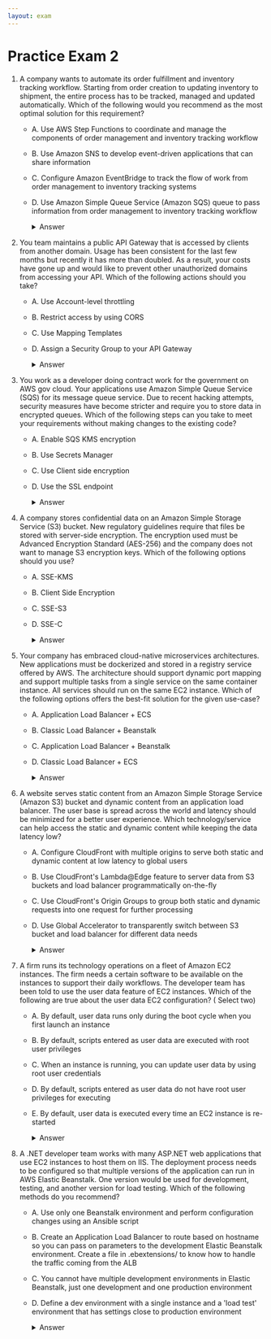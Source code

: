```yaml
---
layout: exam
---
```


# Practice Exam 2

1. A company wants to automate its order fulfillment and inventory tracking workflow. Starting from order creation to updating inventory to shipment, the entire process has to be tracked, managed and updated automatically. Which of the following would you recommend as the most optimal solution for this requirement?
   
   - A. Use AWS Step Functions to coordinate and manage the components of order management and inventory tracking workflow
   - B. Use Amazon SNS to develop event-driven applications that can share information
   - C. Configure Amazon EventBridge to track the flow of work from order management to inventory tracking systems
   - D. Use Amazon Simple Queue Service (Amazon SQS) queue to pass information from order management to inventory tracking workflow

     <details markdown=1><summary markdown='span'>Answer</summary>
       Correct answer: A
     </details>

2. You team maintains a public API Gateway that is accessed by clients from another domain. Usage has been consistent for the last few months but recently it has more than doubled. As a result, your costs have gone up and would like to prevent other unauthorized domains from accessing your API. Which of the following actions should you take?

   - A. Use Account-level throttling
   - B. Restrict access by using CORS
   - C. Use Mapping Templates
   - D. Assign a Security Group to your API Gateway

     <details markdown=1><summary markdown='span'>Answer</summary>
       Correct answer: B
     </details>

3. You work as a developer doing contract work for the government on AWS gov cloud. Your applications use Amazon Simple Queue Service (SQS) for its message queue service. Due to recent hacking attempts, security measures have become stricter and require you to store data in encrypted queues. Which of the following steps can you take to meet your requirements without making changes to the existing code?

   - A. Enable SQS KMS encryption
   - B. Use Secrets Manager
   - C. Use Client side encryption
   - D. Use the SSL endpoint
   
     <details markdown=1><summary markdown='span'>Answer</summary>
        Correct answer: A
     </details>

4. A company stores confidential data on an Amazon Simple Storage Service (S3) bucket. New regulatory guidelines require that files be stored with server-side encryption. The encryption used must be Advanced Encryption Standard (AES-256) and the company does not want to manage S3 encryption keys. Which of the following options should you use?

   - A. SSE-KMS
   - B. Client Side Encryption
   - C. SSE-S3
   - D. SSE-C

     <details markdown=1><summary markdown='span'>Answer</summary>
        Correct answer: C
     </details>

5. Your company has embraced cloud-native microservices architectures. New applications must be dockerized and stored in a registry service offered by AWS. The architecture should support dynamic port mapping and support multiple tasks from a single service on the same container instance. All services should run on the same EC2 instance. Which of the following options offers the best-fit solution for the given use-case?
   
   - A. Application Load Balancer + ECS
   - B. Classic Load Balancer + Beanstalk
   - C. Application Load Balancer + Beanstalk
   - D. Classic Load Balancer + ECS

     <details markdown=1><summary markdown='span'>Answer</summary>
        Correct answer: A
     </details>

6. A website serves static content from an Amazon Simple Storage Service (Amazon S3) bucket and dynamic content from an application load balancer. The user base is spread across the world and latency should be minimized for a better user experience. Which technology/service can help access the static and dynamic content while keeping the data latency low?

   - A. Configure CloudFront with multiple origins to serve both static and dynamic content at low latency to global users
   - B. Use CloudFront's Lambda@Edge feature to server data from S3 buckets and load balancer programmatically on-the-fly
   - C. Use CloudFront's Origin Groups to group both static and dynamic requests into one request for further processing
   - D. Use Global Accelerator to transparently switch between S3 bucket and load balancer for different data needs

     <details markdown=1><summary markdown='span'>Answer</summary>
        Correct answer: A
     </details>

7. A firm runs its technology operations on a fleet of Amazon EC2 instances. The firm needs a certain software to be available on the instances to support their daily workflows. The developer team has been told to use the user data feature of EC2 instances. Which of the following are true about the user data EC2 configuration? ( Select two)

   - A. By default, user data runs only during the boot cycle when you first launch an instance
   - B. By default, scripts entered as user data are executed with root user privileges
   - C. When an instance is running, you can update user data by using root user credentials
   - D. By default, scripts entered as user data do not have root user privileges for executing
   - E. By default, user data is executed every time an EC2 instance is re-started

     <details markdown=1><summary markdown='span'>Answer</summary>
        Correct answer: A, B
     </details>

8. A .NET developer team works with many ASP.NET web applications that use EC2 instances to host them on IIS. The deployment process needs to be configured so that multiple versions of the application can run in AWS Elastic Beanstalk. One version would be used for development, testing, and another version for load testing. Which of the following methods do you recommend?

   - A. Use only one Beanstalk environment and perform configuration changes using an Ansible script
   - B. Create an Application Load Balancer to route based on hostname so you can pass on parameters to the development Elastic Beanstalk environment. Create a file in .ebextensions/ to know how to handle the traffic coming from the ALB
   - C. You cannot have multiple development environments in Elastic Beanstalk, just one development and one production environment
   - D. Define a dev environment with a single instance and a 'load test' environment that has settings close to production environment

     <details markdown=1><summary markdown='span'>Answer</summary>
        Correct answer: D
     </details>
     


